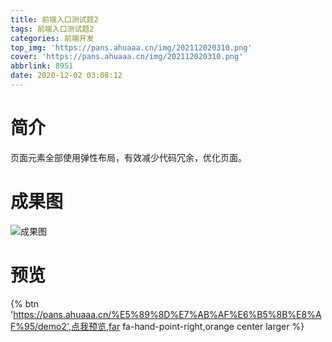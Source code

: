 ```yaml
---
title: 前端入口测试题2
tags: 前端入口测试题2
categories: 前端开发
top_img: 'https://pans.ahuaaa.cn/img/202112020310.png'
cover: 'https://pans.ahuaaa.cn/img/202112020310.png'
abbrlink: 8951
date: 2020-12-02 03:08:12
---
```

# 简介
页面元素全部使用弹性布局，有效减少代码冗余，优化页面。
# 成果图
![成果图](https://pans.ahuaaa.cn/img/202112020310.png)

# 预览
{% btn 'https://pans.ahuaaa.cn/%E5%89%8D%E7%AB%AF%E6%B5%8B%E8%AF%95/demo2',点我预览,far fa-hand-point-right,orange center  larger %}
<!-- <div class="btn-center">
https://pans.ahuaaa.cn/%E5%89%8D%E7%AB%AF%E6%B5%8B%E8%AF%95/demo2/
</div> -->